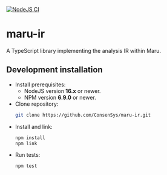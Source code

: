 [![NodeJS CI](actions/workflows/node.js.yaml/badge.svg)](actions/workflows/node.js.yaml)

# maru-ir

A TypeScript library implementing the analysis IR within Maru.

## Development installation

-   Install prerequisites:
    -   NodeJS version **16.x** or newer.
    -   NPM version **6.9.0** or newer.
-   Clone repository:
    ```bash
    git clone https://github.com/ConsenSys/maru-ir.git
    ```
-   Install and link:
    ```bash
    npm install
    npm link
    ```
-   Run tests:
    ```bash
    npm test
    ```
